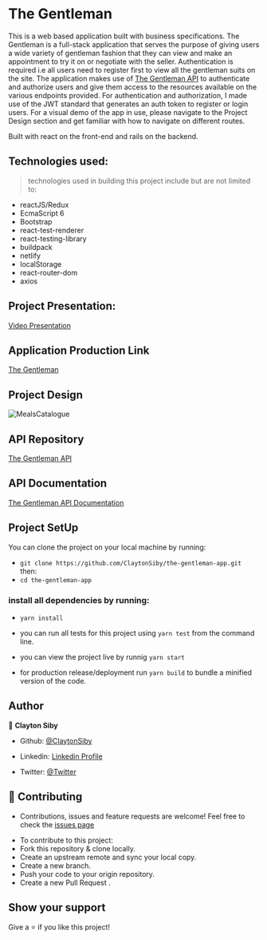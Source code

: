 # The Gentleman

This is a web based application built with business specifications. The Gentleman is a full-stack application that serves the purpose of giving users a wide variety of gentleman fashion that they can view and make an appointment to try it on or negotiate with the seller. Authentication is required i.e all users need to register first to view all the gentleman suits on the site. The application makes use of [The Gentleman API](https://github.com/ClaytonSiby/gentleman-api/tree/feature/gentleman) to authenticate and authorize users and give them access to the resources available on the various endpoints provided. For authentication and authorization, I made use of the JWT standard that generates an auth token to register or login users. For a visual demo of the app in use, please navigate to the Project Design section and get familiar with how to navigate on different routes.

Built with react on the front-end and rails on the backend.

## Technologies used:
> technologies used in building this project include but are not limited to: 
- reactJS/Redux
- EcmaScript 6
- Bootstrap
- react-test-renderer
- react-testing-library
- buildpack
- netlify
- localStorage
- react-router-dom
- axios

## Project Presentation:
[Video Presentation]()
## Application Production Link
[The Gentleman](https://the-gentleman.netlify.app/)

## Project Design
![MealsCatalogue]()

## API Repository
[The Gentleman API](https://github.com/ClaytonSiby/gentleman-api/tree/feature/gentleman)

## API Documentation
[The Gentleman API Documentation](https://documenter.getpostman.com/view/13879644/TzRRBnep)

## Project SetUp
You can clone the project on your local machine by running:

- `git clone https://github.com/ClaytonSiby/the-gentleman-app.git`
then:
-  `cd the-gentleman-app`

### install all dependencies by running:
- `yarn install`

- you can run all tests for this project using `yarn test` from the command line.
- you can view the project live by runnig `yarn start`
- for production release/deployment run `yarn build` to bundle a minified version of the code.

## Author 

👤 **Clayton Siby**

- Github: [@ClaytonSiby](https://github.com/ClaytonSiby)
   
- Linkedin: [Linkedin Profile](https://www.linkedin.com/in/clayton-siby-48a8a0183/)

- Twitter: [@Twitter](https://twitter.com/ClaytonSiby)

## :handshake: Contributing 

* Contributions, issues and feature requests are welcome! Feel free to check the [issues page](https://github.com/ClaytonSiby/the-gentleman-app/issues)
- To contribute to this project:
- Fork this repository & clone locally.
- Create an upstream remote and sync your local copy.
- Create a new branch.
- Push your code to your origin repository.
- Create a new Pull Request .

## Show your support

Give a ⭐️ if you like this project!